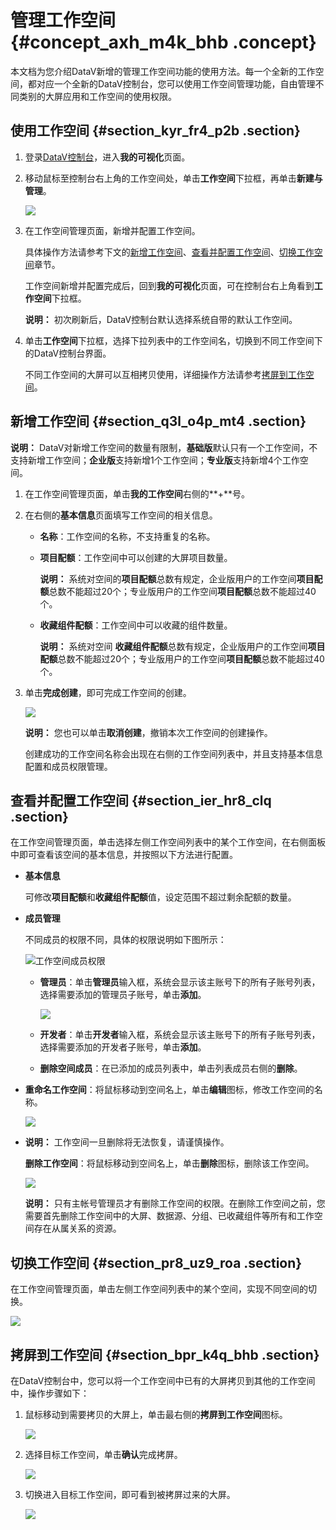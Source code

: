 # 管理工作空间 {#concept_axh_m4k_bhb .concept}

本文档为您介绍DataV新增的管理工作空间功能的使用方法。每一个全新的工作空间，都对应一个全新的DataV控制台，您可以使用工作空间管理功能，自由管理不同类别的大屏应用和工作空间的使用权限。

## 使用工作空间 {#section_kyr_fr4_p2b .section}

1.  登录[DataV控制台](https://datav.alibabacloud.com/)，进入**我的可视化**页面。
2.  移动鼠标至控制台右上角的工作空间处，单击**工作空间**下拉框，再单击**新建与管理**。

    ![](http://static-aliyun-doc.oss-cn-hangzhou.aliyuncs.com/assets/img/136649/156214641140657_zh-CN.png)

3.  在工作空间管理页面，新增并配置工作空间。

    具体操作方法请参考下文的[新增工作空间](#section_q3l_o4p_mt4)、[查看并配置工作空间](#section_ier_hr8_clq)、[切换工作空间](#section_pr8_uz9_roa)章节。

    工作空间新增并配置完成后，回到**我的可视化**页面，可在控制台右上角看到**工作空间**下拉框。

    **说明：** 初次刷新后，DataV控制台默认选择系统自带的默认工作空间。

4.  单击**工作空间**下拉框，选择下拉列表中的工作空间名，切换到不同工作空间下的DataV控制台界面。

    不同工作空间的大屏可以互相拷贝使用，详细操作方法请参考[拷屏到工作空间](#)。


## 新增工作空间 {#section_q3l_o4p_mt4 .section}

**说明：** DataV对新增工作空间的数量有限制，**基础版**默认只有一个工作空间，不支持新增工作空间；**企业版**支持新增1个工作空间；**专业版**支持新增4个工作空间。

1.  在工作空间管理页面，单击**我的工作空间**右侧的**+**号。
2.  在右侧的**基本信息**页面填写工作空间的相关信息。
    -   **名称**：工作空间的名称，不支持重复的名称。
    -   **项目配额**：工作空间中可以创建的大屏项目数量。

        **说明：** 系统对空间的**项目配额**总数有规定，企业版用户的工作空间**项目配额**总数不能超过20个；专业版用户的工作空间**项目配额**总数不能超过40个。

    -   **收藏组件配额**：工作空间中可以收藏的组件数量。

        **说明：** 系统对空间 **收藏组件配额**总数有规定，企业版用户的工作空间**项目配额**总数不能超过20个；专业版用户的工作空间**项目配额**总数不能超过40个。

3.  单击**完成创建**，即可完成工作空间的创建。

    ![](http://static-aliyun-doc.oss-cn-hangzhou.aliyuncs.com/assets/img/136649/156214641140669_zh-CN.png)

    **说明：** 您也可以单击**取消创建**，撤销本次工作空间的创建操作。

    创建成功的工作空间名称会出现在右侧的工作空间列表中，并且支持基本信息配置和成员权限管理。


## 查看并配置工作空间 {#section_ier_hr8_clq .section}

在工作空间管理页面，单击选择左侧工作空间列表中的某个工作空间，在右侧面板中即可查看该空间的基本信息，并按照以下方法进行配置。

-   **基本信息** 

    可修改**项目配额**和**收藏组件配额**值，设定范围不超过剩余配额的数量。

-   **成员管理** 

    不同成员的权限不同，具体的权限说明如下图所示：

    ![工作空间成员权限](http://static-aliyun-doc.oss-cn-hangzhou.aliyuncs.com/assets/img/136649/156214641140947_zh-CN.png)

    -   **管理员**：单击**管理员**输入框，系统会显示该主账号下的所有子账号列表，选择需要添加的管理员子账号，单击**添加**。

        ![](http://static-aliyun-doc.oss-cn-hangzhou.aliyuncs.com/assets/img/136649/156214641140670_zh-CN.png)

    -   **开发者**：单击**开发者**输入框，系统会显示该主账号下的所有子账号列表，选择需要添加的开发者子账号，单击**添加**。
    -   **删除空间成员**：在已添加的成员列表中，单击列表成员右侧的**删除**。
-   **重命名工作空间**：将鼠标移动到空间名上，单击**编辑**图标，修改工作空间的名称。

    ![](http://static-aliyun-doc.oss-cn-hangzhou.aliyuncs.com/assets/img/136649/156214641240671_zh-CN.png)

-   **说明：** 工作空间一旦删除将无法恢复，请谨慎操作。

     **删除工作空间**：将鼠标移动到空间名上，单击**删除**图标，删除该工作空间。

    ![](http://static-aliyun-doc.oss-cn-hangzhou.aliyuncs.com/assets/img/136649/156214641240672_zh-CN.png)

    **说明：** 只有主帐号管理员才有删除工作空间的权限。在删除工作空间之前，您需要首先删除工作空间中的大屏、数据源、分组、已收藏组件等所有和工作空间存在从属关系的资源。


## 切换工作空间 {#section_pr8_uz9_roa .section}

在工作空间管理页面，单击左侧工作空间列表中的某个空间，实现不同空间的切换。

![](http://static-aliyun-doc.oss-cn-hangzhou.aliyuncs.com/assets/img/136649/156214641240690_zh-CN.png)

## 拷屏到工作空间 {#section_bpr_k4q_bhb .section}

在DataV控制台中，您可以将一个工作空间中已有的大屏拷贝到其他的工作空间中，操作步骤如下：

1.  鼠标移动到需要拷贝的大屏上，单击最右侧的**拷屏到工作空间**图标。

    ![](http://static-aliyun-doc.oss-cn-hangzhou.aliyuncs.com/assets/img/136649/156214641240694_zh-CN.png)

2.  选择目标工作空间，单击**确认**完成拷屏。

    ![](http://static-aliyun-doc.oss-cn-hangzhou.aliyuncs.com/assets/img/136649/156214641240699_zh-CN.png)

3.  切换进入目标工作空间，即可看到被拷屏过来的大屏。

    ![](http://static-aliyun-doc.oss-cn-hangzhou.aliyuncs.com/assets/img/136649/156214641340700_zh-CN.png)


